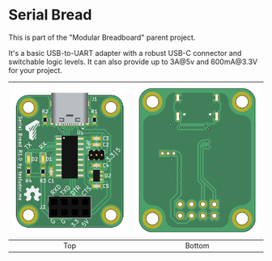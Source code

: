 # Serial Bread

This is part of the "Modular Breadboard" parent project. 

It's a basic USB-to-UART adapter with a robust USB-C connector and switchable logic levels. It can also provide up to 3A@5v and 600mA@3<area>.3V for your project.
<!-- <area> prevents auto link generation caused by .3V -->

| ![Alt text](./images/front.png) | ![Alt text](./images/back.png) |
|:---:|:---:|
|Top|Bottom|
